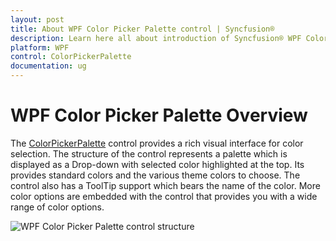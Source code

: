 ```yaml
---
layout: post
title: About WPF Color Picker Palette control | Syncfusion®
description: Learn here all about introduction of Syncfusion® WPF Color Picker Palette control, its elements and more details.
platform: WPF
control: ColorPickerPalette
documentation: ug
---
```


# WPF Color Picker Palette Overview

The [ColorPickerPalette](https://help.syncfusion.com/cr/wpf/Syncfusion.Windows.Tools.Controls.ColorPickerPalette.html) control provides a rich visual interface for color selection. The structure of the control represents a palette which is displayed as a Drop-down with selected color highlighted at the top. Its provides standard colors and the various theme colors to choose.  The control also has a ToolTip support which bears the name of the color. More color options are embedded with the control that provides you with a wide range of color options.

![WPF Color Picker Palette control structure](getting-started_images/wpf-color-picker-palette-structure.png)